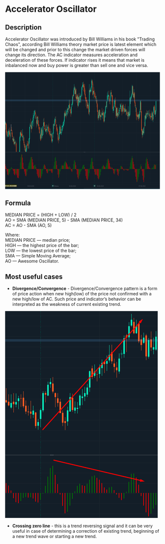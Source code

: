 # Accelerator Oscillator

## Description

Accelerator Oscillator was introduced by Bill Williams in his book "Trading Chaos", according Bill Williams theory market price is latest element which will be changed and prior to this change the market driven forces will change its direction. The AC indicator measures acceleration and deceleration of these forces. If indicator rises it means that market is inbalanced now and buy power is greater than sell one and vice versa.

![](../../../.gitbook/assets/image%20%2830%29.png)

## Formula

MEDIAN PRICE = \(HIGH + LOW\) / 2  
AO = SMA \(MEDIAN PRICE, 5\) - SMA \(MEDIAN PRICE, 34\)  
AC = AO - SMA \(AO, 5\)

Where:  
MEDIAN PRICE — median price;  
HIGH — the highest price of the bar;  
LOW — the lowest price of the bar;  
SMA — Simple Moving Average;  
AO — Awesome Oscillator.

## Most useful cases

* **Divergence/Convergence** - Divergence/Convergence pattern is a form of price action when new high\(low\) of the price not confirmed with a new high/low of  AC. Such price and indicator’s behavior can be interpreted as the weakness of current existing trend.

![](../../../.gitbook/assets/image%20%2832%29.png)

* **Crossing zero line** - this is a trend reversing signal and it can be very useful in case of determining a correction of existing trend, beginning of a new trend wave or starting a new trend.

